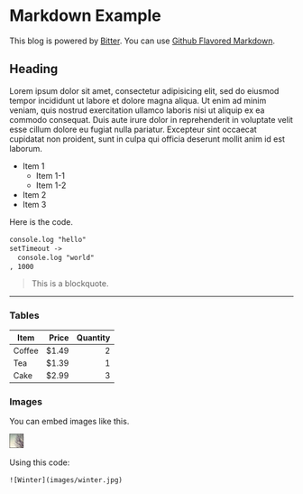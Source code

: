 # Markdown Example

This blog is powered by [Bitter](../29/introducing_bitter_blog_engine).
You can use [Github Flavored Markdown](https://github.com/adam-p/markdown-here/wiki/Markdown-Cheatsheet).

## Heading

Lorem ipsum dolor sit amet, consectetur adipisicing elit, sed do eiusmod tempor incididunt ut labore et dolore magna aliqua. Ut enim ad minim veniam, quis nostrud exercitation ullamco laboris nisi ut aliquip ex ea commodo consequat. Duis aute irure dolor in reprehenderit in voluptate velit esse cillum dolore eu fugiat nulla pariatur. Excepteur sint occaecat cupidatat non proident, sunt in culpa qui officia deserunt mollit anim id est laborum.

- Item 1
  - Item 1-1
  - Item 1-2
- Item 2
- Item 3

Here is the code.

    console.log "hello"
    setTimeout ->
      console.log "world"
    , 1000

> This is a blockquote.

---

### Tables

| Item          | Price | Quantity |
| ------------- | -----:| -------: |
| Coffee        | $1.49 |        2 |
| Tea           | $1.39 |        1 |
| Cake          | $2.99 |        3 |

### Images

You can embed images like this.

![Winter](images/winter.jpg)

Using this code:

    ![Winter](images/winter.jpg)
